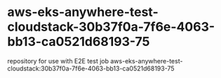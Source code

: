 # aws-eks-anywhere-test-cloudstack-30b37f0a-7f6e-4063-bb13-ca0521d68193-75
repository for use with E2E test job aws-eks-anywhere-test-cloudstack:30b37f0a-7f6e-4063-bb13-ca0521d68193-75
